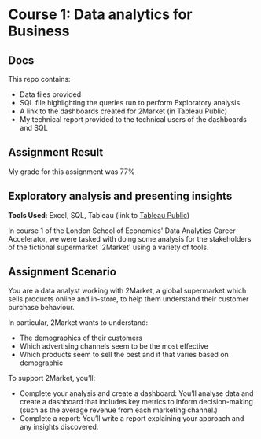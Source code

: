 # Course 1: Data analytics for Business
## Docs

This repo contains:

 - Data files provided
 - SQL file highlighting the queries run to perform Exploratory analysis
 - A link to the dashboards created for 2Market (in Tableau Public)
 - My technical report provided to the technical users of the dashboards and SQL

## Assignment Result

My grade for this assignment was 77%

## Exploratory analysis and presenting insights

**Tools Used**: Excel, SQL, Tableau (link to [Tableau Public](https://public.tableau.com/app/profile/charles.garrod/viz/2MarketStakeholderDashboards/Demographics))

In course 1 of the London School of Economics' Data Analytics Career Accelerator, we were tasked with doing some analysis for the stakeholders of the fictional supermarket '2Market' using a variety of tools.

## Assignment Scenario

You are a data analyst working with 2Market, a global supermarket which sells products online and in-store, to help them understand their customer purchase behaviour. 

In particular, 2Market wants to understand:

 - The demographics of their customers 
 - Which advertising channels seem to be the most effective
 - Which products seem to sell the best and if that varies based on demographic

To support 2Market, you’ll:

 - Complete your analysis and create a dashboard: You’ll analyse data and create a dashboard that includes key metrics to inform decision-making (such as the average revenue from each marketing channel.)
 - Complete a report: You’ll write a report explaining your approach and any insights discovered.




